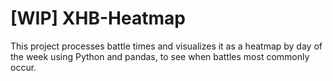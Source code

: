 # [WIP] XHB-Heatmap

This project processes battle times and visualizes it as a heatmap by day of the week using Python and pandas, to see when battles most commonly occur.
